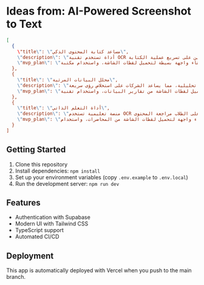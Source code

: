 # Ideas from: AI-Powered Screenshot to Text

```json
[
  {
    \"title\": \"مساعد كتابة المحتوى الذكي\",
    \"description\": \"أداة تستخدم تقنية OCR لتحويل لقطات الشاشة إلى نصوص قابلة للتحرير، مما يساعد الكتاب والمحررين على تسريع عملية الكتابة.\",
    \"mvp_plan\": \"إنشاء واجهة بسيطة لتحميل لقطات الشاشة، واستخدام مكتبة OCR لتحويل الصورة إلى نص، ثم تمكين المستخدمين من تعديل النصوص وحفظها.\"
  },
  {
    \"title\": \"محلل البيانات المرئية\",
    \"description\": \"أداة لتحليل لقطات الشاشة من تقارير البيانات وتحويلها إلى نصوص تحليلية، مما يساعد الشركات على استخلاص رؤى سريعة.\",
    \"mvp_plan\": \"تطوير واجهة لتحميل لقطات الشاشة من تقارير البيانات، واستخدام تقنية OCR لتحويلها إلى نص، ثم تطبيق خوارزميات بسيطة لتحليل النصوص وتقديم رؤى.\"
  },
  {
    \"title\": \"أداة التعلم الذاتي\",
    \"description\": \"منصة تعليمية تستخدم OCR لتحويل لقطات الشاشة من المحاضرات أو الدروس إلى نصوص، مما يسهل على الطلاب مراجعة المحتوى.\",
    \"mvp_plan\": \"إنشاء واجهة لتحميل لقطات الشاشة من المحاضرات، واستخدام OCR لتحويلها إلى نصوص، ثم تنظيم المحتوى في فئات تعليمية وتوفير خيارات بحث.\"
  }
]
```

## Getting Started

1. Clone this repository
2. Install dependencies: `npm install`
3. Set up your environment variables (copy `.env.example` to `.env.local`)
4. Run the development server: `npm run dev`

## Features

- Authentication with Supabase
- Modern UI with Tailwind CSS
- TypeScript support
- Automated CI/CD

## Deployment

This app is automatically deployed with Vercel when you push to the main branch.